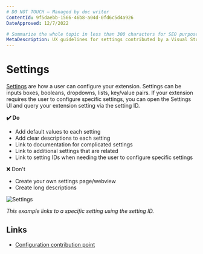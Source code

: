 ```yaml
---
# DO NOT TOUCH — Managed by doc writer
ContentId: 9f5daebb-1566-46b8-a04d-0fd6c5d4a926
DateApproved: 12/7/2022

# Summarize the whole topic in less than 300 characters for SEO purpose
MetaDescription: UX guidelines for settings contributed by a Visual Studio Code extension.
---
```


# Settings

[Settings](/api/references/contribution-points#contributes.configuration) are how a user can configure your extension. Settings can be inputs boxes, booleans, dropdowns, lists, key/value pairs. If your extension requires the user to configure specific settings, you can open the Settings UI and query your extension setting via the setting ID.

**✔️ Do**

* Add default values to each setting
* Add clear descriptions to each setting
* Link to documentation for complicated settings
* Link to additional settings that are related
* Link to setting IDs when needing the user to configure specific settings

❌ Don't

* Create your own settings page/webview
* Create long descriptions

![Settings](images/examples/settings.png)

*This example links to a specific setting using the setting ID.*

## Links

* [Configuration contribution point](/api/references/contribution-points#contributes.configuration)
